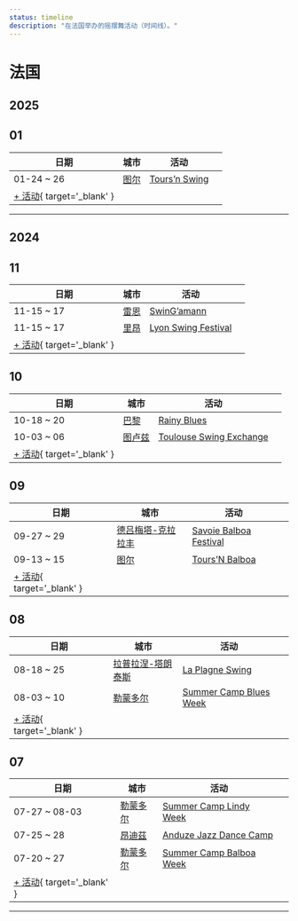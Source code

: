 ```yaml
---
status: timeline
description: "在法国举办的摇摆舞活动（时间线）。"
---
```


# 法国

## 2025

## 01

| 日期 | 城市 | 活动 | |
| --- | --- | --- | --- |
| 01-24 ~ 26 | [图尔](by_city.md#tours) | [Tours’n Swing](tours-n-swing-2025.md) |  |
| [+ 活动](https://github.com/swingdance/events/issues/new?assignees=&labels=add+event&projects=&template=02-add_entity.yml&title=%5B2025%2Ffr_FR%5D%20%3CName%3E&region=fr_FR&province=&city=&org_id=&date_starts=2025-01-&date_ends=2025-01-){ target='_blank' }

---

## 2024

## 11

| 日期 | 城市 | 活动 | |
| --- | --- | --- | --- |
| 11-15 ~ 17 | [雷恩](by_city.md#rennes) | [SwinG’amann](swingamann-2024.md) |  |
| 11-15 ~ 17 | [里昂](by_city.md#lyon) | [Lyon Swing Festival](lyon-swing-festival-2024.md) |  |
| [+ 活动](https://github.com/swingdance/events/issues/new?assignees=&labels=add+event&projects=&template=02-add_entity.yml&title=%5B2024%2Ffr_FR%5D%20%3CName%3E&region=fr_FR&province=&city=&org_id=&date_starts=2024-11-&date_ends=2024-11-){ target='_blank' }

## 10

| 日期 | 城市 | 活动 | |
| --- | --- | --- | --- |
| 10-18 ~ 20 | [巴黎](by_city.md#paris) | [Rainy Blues](rainy-blues-2024.md) |  |
| 10-03 ~ 06 | [图卢兹](by_city.md#toulouse) | [Toulouse Swing Exchange](toulouse-swing-exchange-2024.md) |  |
| [+ 活动](https://github.com/swingdance/events/issues/new?assignees=&labels=add+event&projects=&template=02-add_entity.yml&title=%5B2024%2Ffr_FR%5D%20%3CName%3E&region=fr_FR&province=&city=&org_id=&date_starts=2024-10-&date_ends=2024-10-){ target='_blank' }

## 09

| 日期 | 城市 | 活动 | |
| --- | --- | --- | --- |
| 09-27 ~ 29 | [德吕梅塔-克拉拉丰](by_city.md#drumettaz-clarafond) | [Savoie Balboa Festival](savoie-balboa-festival-2024.md) |  |
| 09-13 ~ 15 | [图尔](by_city.md#tours) | [Tours’N Balboa](tours-n-balboa-2024.md) |  |
| [+ 活动](https://github.com/swingdance/events/issues/new?assignees=&labels=add+event&projects=&template=02-add_entity.yml&title=%5B2024%2Ffr_FR%5D%20%3CName%3E&region=fr_FR&province=&city=&org_id=&date_starts=2024-09-&date_ends=2024-09-){ target='_blank' }

## 08

| 日期 | 城市 | 活动 | |
| --- | --- | --- | --- |
| 08-18 ~ 25 | [拉普拉涅-塔朗泰斯](by_city.md#la-plagne-tarentaise) | [La Plagne Swing](la-plagne-swing-2024.md) |  |
| 08-03 ~ 10 | [勒蒙多尔](by_city.md#le-mont-dore) | [Summer Camp Blues Week](summer-camp-blues-week-2024.md) |  |
| [+ 活动](https://github.com/swingdance/events/issues/new?assignees=&labels=add+event&projects=&template=02-add_entity.yml&title=%5B2024%2Ffr_FR%5D%20%3CName%3E&region=fr_FR&province=&city=&org_id=&date_starts=2024-08-&date_ends=2024-08-){ target='_blank' }

## 07

| 日期 | 城市 | 活动 | |
| --- | --- | --- | --- |
| 07-27 ~ 08-03 | [勒蒙多尔](by_city.md#le-mont-dore) | [Summer Camp Lindy Week](summer-camp-lindy-week-2024.md) |  |
| 07-25 ~ 28 | [昂迪茲](by_city.md#anduze) | [Anduze Jazz Dance Camp](anduze-jazz-dance-camp-2024.md) |  |
| 07-20 ~ 27 | [勒蒙多尔](by_city.md#le-mont-dore) | [Summer Camp Balboa Week](summer-camp-balboa-week-2024.md) |  |
| [+ 活动](https://github.com/swingdance/events/issues/new?assignees=&labels=add+event&projects=&template=02-add_entity.yml&title=%5B2024%2Ffr_FR%5D%20%3CName%3E&region=fr_FR&province=&city=&org_id=&date_starts=2024-07-&date_ends=2024-07-){ target='_blank' }

---

